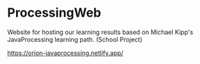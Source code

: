 # ProcessingWeb
Website for hosting our learning results based on Michael Kipp's JavaProcessing learning path. (School Project)

https://orion-javaprocessing.netlify.app/
